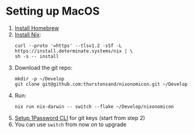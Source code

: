 # Setting up MacOS

1. [Install Homebrew](https://brew.sh/)
2. [Install Nix](https://github.com/DeterminateSystems/nix-installer):
   ```
   curl --proto '=https' --tlsv1.2 -sSf -L https://install.determinate.systems/nix | \
   sh -s -- install
   ```
3. Download the git repo:
   ```
   mkdir -p ~/Develop
   git clone git@github.com:thurstonsand/nixonomicon.git ~/Develop
   ```
4. Run:
   ```
   nix run nix-darwin -- switch --flake ~/Develop/nixonomicon
   ```
5. [Setup 1Password CLI](https://developer.1password.com/docs/cli/get-started) for git keys (start from step 2)
6. You can use `switch` from now on to upgrade